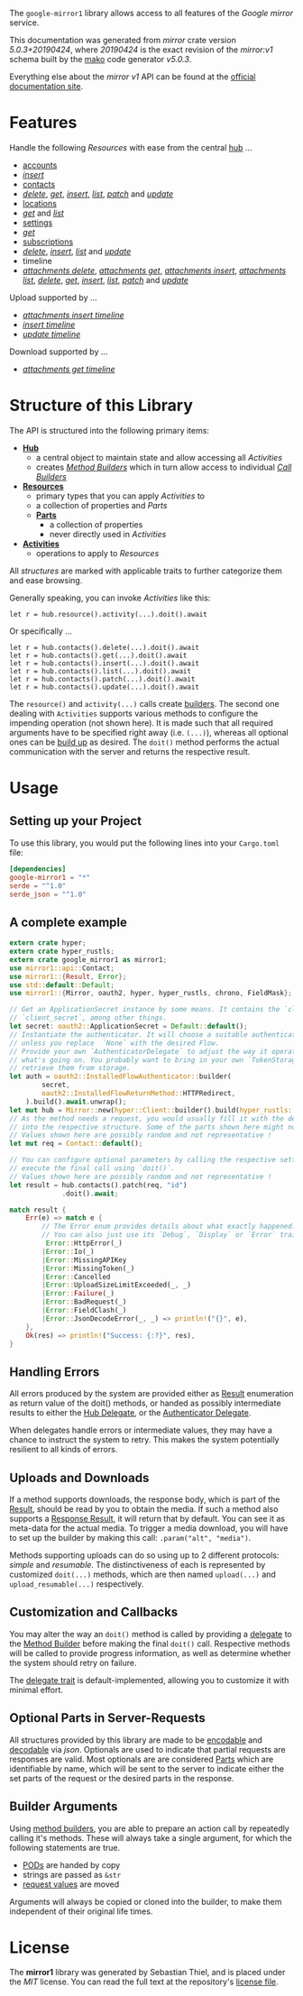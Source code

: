 <!---
DO NOT EDIT !
This file was generated automatically from 'src/generator/templates/api/README.md.mako'
DO NOT EDIT !
-->
The `google-mirror1` library allows access to all features of the *Google mirror* service.

This documentation was generated from *mirror* crate version *5.0.3+20190424*, where *20190424* is the exact revision of the *mirror:v1* schema built by the [mako](http://www.makotemplates.org/) code generator *v5.0.3*.

Everything else about the *mirror* *v1* API can be found at the
[official documentation site](https://developers.google.com/glass).
# Features

Handle the following *Resources* with ease from the central [hub](https://docs.rs/google-mirror1/5.0.3+20190424/google_mirror1/Mirror) ... 

* [accounts](https://docs.rs/google-mirror1/5.0.3+20190424/google_mirror1/api::Account)
 * [*insert*](https://docs.rs/google-mirror1/5.0.3+20190424/google_mirror1/api::AccountInsertCall)
* [contacts](https://docs.rs/google-mirror1/5.0.3+20190424/google_mirror1/api::Contact)
 * [*delete*](https://docs.rs/google-mirror1/5.0.3+20190424/google_mirror1/api::ContactDeleteCall), [*get*](https://docs.rs/google-mirror1/5.0.3+20190424/google_mirror1/api::ContactGetCall), [*insert*](https://docs.rs/google-mirror1/5.0.3+20190424/google_mirror1/api::ContactInsertCall), [*list*](https://docs.rs/google-mirror1/5.0.3+20190424/google_mirror1/api::ContactListCall), [*patch*](https://docs.rs/google-mirror1/5.0.3+20190424/google_mirror1/api::ContactPatchCall) and [*update*](https://docs.rs/google-mirror1/5.0.3+20190424/google_mirror1/api::ContactUpdateCall)
* [locations](https://docs.rs/google-mirror1/5.0.3+20190424/google_mirror1/api::Location)
 * [*get*](https://docs.rs/google-mirror1/5.0.3+20190424/google_mirror1/api::LocationGetCall) and [*list*](https://docs.rs/google-mirror1/5.0.3+20190424/google_mirror1/api::LocationListCall)
* [settings](https://docs.rs/google-mirror1/5.0.3+20190424/google_mirror1/api::Setting)
 * [*get*](https://docs.rs/google-mirror1/5.0.3+20190424/google_mirror1/api::SettingGetCall)
* [subscriptions](https://docs.rs/google-mirror1/5.0.3+20190424/google_mirror1/api::Subscription)
 * [*delete*](https://docs.rs/google-mirror1/5.0.3+20190424/google_mirror1/api::SubscriptionDeleteCall), [*insert*](https://docs.rs/google-mirror1/5.0.3+20190424/google_mirror1/api::SubscriptionInsertCall), [*list*](https://docs.rs/google-mirror1/5.0.3+20190424/google_mirror1/api::SubscriptionListCall) and [*update*](https://docs.rs/google-mirror1/5.0.3+20190424/google_mirror1/api::SubscriptionUpdateCall)
* timeline
 * [*attachments delete*](https://docs.rs/google-mirror1/5.0.3+20190424/google_mirror1/api::TimelineAttachmentDeleteCall), [*attachments get*](https://docs.rs/google-mirror1/5.0.3+20190424/google_mirror1/api::TimelineAttachmentGetCall), [*attachments insert*](https://docs.rs/google-mirror1/5.0.3+20190424/google_mirror1/api::TimelineAttachmentInsertCall), [*attachments list*](https://docs.rs/google-mirror1/5.0.3+20190424/google_mirror1/api::TimelineAttachmentListCall), [*delete*](https://docs.rs/google-mirror1/5.0.3+20190424/google_mirror1/api::TimelineDeleteCall), [*get*](https://docs.rs/google-mirror1/5.0.3+20190424/google_mirror1/api::TimelineGetCall), [*insert*](https://docs.rs/google-mirror1/5.0.3+20190424/google_mirror1/api::TimelineInsertCall), [*list*](https://docs.rs/google-mirror1/5.0.3+20190424/google_mirror1/api::TimelineListCall), [*patch*](https://docs.rs/google-mirror1/5.0.3+20190424/google_mirror1/api::TimelinePatchCall) and [*update*](https://docs.rs/google-mirror1/5.0.3+20190424/google_mirror1/api::TimelineUpdateCall)


Upload supported by ...

* [*attachments insert timeline*](https://docs.rs/google-mirror1/5.0.3+20190424/google_mirror1/api::TimelineAttachmentInsertCall)
* [*insert timeline*](https://docs.rs/google-mirror1/5.0.3+20190424/google_mirror1/api::TimelineInsertCall)
* [*update timeline*](https://docs.rs/google-mirror1/5.0.3+20190424/google_mirror1/api::TimelineUpdateCall)

Download supported by ...

* [*attachments get timeline*](https://docs.rs/google-mirror1/5.0.3+20190424/google_mirror1/api::TimelineAttachmentGetCall)



# Structure of this Library

The API is structured into the following primary items:

* **[Hub](https://docs.rs/google-mirror1/5.0.3+20190424/google_mirror1/Mirror)**
    * a central object to maintain state and allow accessing all *Activities*
    * creates [*Method Builders*](https://docs.rs/google-mirror1/5.0.3+20190424/google_mirror1/client::MethodsBuilder) which in turn
      allow access to individual [*Call Builders*](https://docs.rs/google-mirror1/5.0.3+20190424/google_mirror1/client::CallBuilder)
* **[Resources](https://docs.rs/google-mirror1/5.0.3+20190424/google_mirror1/client::Resource)**
    * primary types that you can apply *Activities* to
    * a collection of properties and *Parts*
    * **[Parts](https://docs.rs/google-mirror1/5.0.3+20190424/google_mirror1/client::Part)**
        * a collection of properties
        * never directly used in *Activities*
* **[Activities](https://docs.rs/google-mirror1/5.0.3+20190424/google_mirror1/client::CallBuilder)**
    * operations to apply to *Resources*

All *structures* are marked with applicable traits to further categorize them and ease browsing.

Generally speaking, you can invoke *Activities* like this:

```Rust,ignore
let r = hub.resource().activity(...).doit().await
```

Or specifically ...

```ignore
let r = hub.contacts().delete(...).doit().await
let r = hub.contacts().get(...).doit().await
let r = hub.contacts().insert(...).doit().await
let r = hub.contacts().list(...).doit().await
let r = hub.contacts().patch(...).doit().await
let r = hub.contacts().update(...).doit().await
```

The `resource()` and `activity(...)` calls create [builders][builder-pattern]. The second one dealing with `Activities` 
supports various methods to configure the impending operation (not shown here). It is made such that all required arguments have to be 
specified right away (i.e. `(...)`), whereas all optional ones can be [build up][builder-pattern] as desired.
The `doit()` method performs the actual communication with the server and returns the respective result.

# Usage

## Setting up your Project

To use this library, you would put the following lines into your `Cargo.toml` file:

```toml
[dependencies]
google-mirror1 = "*"
serde = "^1.0"
serde_json = "^1.0"
```

## A complete example

```Rust
extern crate hyper;
extern crate hyper_rustls;
extern crate google_mirror1 as mirror1;
use mirror1::api::Contact;
use mirror1::{Result, Error};
use std::default::Default;
use mirror1::{Mirror, oauth2, hyper, hyper_rustls, chrono, FieldMask};

// Get an ApplicationSecret instance by some means. It contains the `client_id` and 
// `client_secret`, among other things.
let secret: oauth2::ApplicationSecret = Default::default();
// Instantiate the authenticator. It will choose a suitable authentication flow for you, 
// unless you replace  `None` with the desired Flow.
// Provide your own `AuthenticatorDelegate` to adjust the way it operates and get feedback about 
// what's going on. You probably want to bring in your own `TokenStorage` to persist tokens and
// retrieve them from storage.
let auth = oauth2::InstalledFlowAuthenticator::builder(
        secret,
        oauth2::InstalledFlowReturnMethod::HTTPRedirect,
    ).build().await.unwrap();
let mut hub = Mirror::new(hyper::Client::builder().build(hyper_rustls::HttpsConnectorBuilder::new().with_native_roots().https_or_http().enable_http1().build()), auth);
// As the method needs a request, you would usually fill it with the desired information
// into the respective structure. Some of the parts shown here might not be applicable !
// Values shown here are possibly random and not representative !
let mut req = Contact::default();

// You can configure optional parameters by calling the respective setters at will, and
// execute the final call using `doit()`.
// Values shown here are possibly random and not representative !
let result = hub.contacts().patch(req, "id")
             .doit().await;

match result {
    Err(e) => match e {
        // The Error enum provides details about what exactly happened.
        // You can also just use its `Debug`, `Display` or `Error` traits
         Error::HttpError(_)
        |Error::Io(_)
        |Error::MissingAPIKey
        |Error::MissingToken(_)
        |Error::Cancelled
        |Error::UploadSizeLimitExceeded(_, _)
        |Error::Failure(_)
        |Error::BadRequest(_)
        |Error::FieldClash(_)
        |Error::JsonDecodeError(_, _) => println!("{}", e),
    },
    Ok(res) => println!("Success: {:?}", res),
}

```
## Handling Errors

All errors produced by the system are provided either as [Result](https://docs.rs/google-mirror1/5.0.3+20190424/google_mirror1/client::Result) enumeration as return value of
the doit() methods, or handed as possibly intermediate results to either the 
[Hub Delegate](https://docs.rs/google-mirror1/5.0.3+20190424/google_mirror1/client::Delegate), or the [Authenticator Delegate](https://docs.rs/yup-oauth2/*/yup_oauth2/trait.AuthenticatorDelegate.html).

When delegates handle errors or intermediate values, they may have a chance to instruct the system to retry. This 
makes the system potentially resilient to all kinds of errors.

## Uploads and Downloads
If a method supports downloads, the response body, which is part of the [Result](https://docs.rs/google-mirror1/5.0.3+20190424/google_mirror1/client::Result), should be
read by you to obtain the media.
If such a method also supports a [Response Result](https://docs.rs/google-mirror1/5.0.3+20190424/google_mirror1/client::ResponseResult), it will return that by default.
You can see it as meta-data for the actual media. To trigger a media download, you will have to set up the builder by making
this call: `.param("alt", "media")`.

Methods supporting uploads can do so using up to 2 different protocols: 
*simple* and *resumable*. The distinctiveness of each is represented by customized 
`doit(...)` methods, which are then named `upload(...)` and `upload_resumable(...)` respectively.

## Customization and Callbacks

You may alter the way an `doit()` method is called by providing a [delegate](https://docs.rs/google-mirror1/5.0.3+20190424/google_mirror1/client::Delegate) to the 
[Method Builder](https://docs.rs/google-mirror1/5.0.3+20190424/google_mirror1/client::CallBuilder) before making the final `doit()` call. 
Respective methods will be called to provide progress information, as well as determine whether the system should 
retry on failure.

The [delegate trait](https://docs.rs/google-mirror1/5.0.3+20190424/google_mirror1/client::Delegate) is default-implemented, allowing you to customize it with minimal effort.

## Optional Parts in Server-Requests

All structures provided by this library are made to be [encodable](https://docs.rs/google-mirror1/5.0.3+20190424/google_mirror1/client::RequestValue) and 
[decodable](https://docs.rs/google-mirror1/5.0.3+20190424/google_mirror1/client::ResponseResult) via *json*. Optionals are used to indicate that partial requests are responses 
are valid.
Most optionals are are considered [Parts](https://docs.rs/google-mirror1/5.0.3+20190424/google_mirror1/client::Part) which are identifiable by name, which will be sent to 
the server to indicate either the set parts of the request or the desired parts in the response.

## Builder Arguments

Using [method builders](https://docs.rs/google-mirror1/5.0.3+20190424/google_mirror1/client::CallBuilder), you are able to prepare an action call by repeatedly calling it's methods.
These will always take a single argument, for which the following statements are true.

* [PODs][wiki-pod] are handed by copy
* strings are passed as `&str`
* [request values](https://docs.rs/google-mirror1/5.0.3+20190424/google_mirror1/client::RequestValue) are moved

Arguments will always be copied or cloned into the builder, to make them independent of their original life times.

[wiki-pod]: http://en.wikipedia.org/wiki/Plain_old_data_structure
[builder-pattern]: http://en.wikipedia.org/wiki/Builder_pattern
[google-go-api]: https://github.com/google/google-api-go-client

# License
The **mirror1** library was generated by Sebastian Thiel, and is placed 
under the *MIT* license.
You can read the full text at the repository's [license file][repo-license].

[repo-license]: https://github.com/Byron/google-apis-rsblob/main/LICENSE.md

